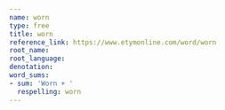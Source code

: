 ```yaml
---
name: worn
type: free
title: worn
reference_link: https://www.etymonline.com/word/worn
root_name: 
root_language: 
denotation: 
word_sums:
- sum: 'Worn + '
  respelling: worn
---
```


